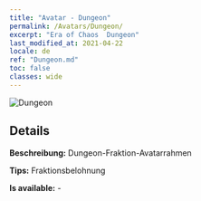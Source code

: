 ```yaml
---
title: "Avatar - Dungeon"
permalink: /Avatars/Dungeon/
excerpt: "Era of Chaos  Dungeon"
last_modified_at: 2021-04-22
locale: de
ref: "Dungeon.md"
toc: false
classes: wide
---
```

 ![Dungeon](/images/a/avatarFrame_45.png)

## Details

 **Beschreibung:** Dungeon-Fraktion-Avatarrahmen 

 **Tips:** Fraktionsbelohnung 

 **Is available:**  - 

